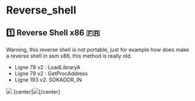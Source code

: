 # Reverse_shell

## :one: Reverse Shell x86 :fr:

Warning, this reverse shell is not portable, just for example how does make a reverse shell in asm x86, this method is really old.


- Ligne 78 v2 : LoadLibraryA
- Ligne 79 v2 : GetProcAddress
- Ligne 193 v2: SOKADDR_IN

<img src="https://zupimages.net/up/18/52/3s63.png">
[center]<img src="https://zupimages.net/up/18/52/y6mk.png">[/center]
